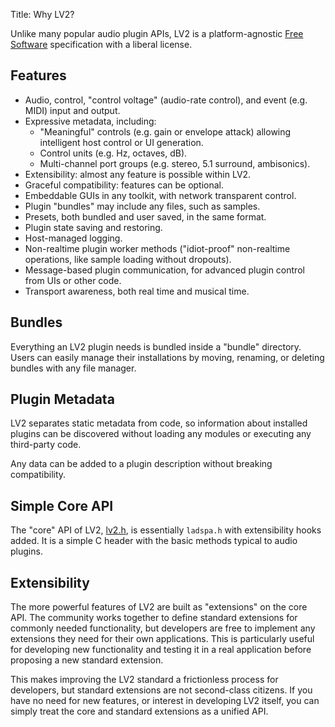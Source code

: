 Title: Why LV2?

Unlike many popular audio plugin APIs, LV2 is a platform-agnostic
[Free Software](http://www.gnu.org/philosophy/free-sw.html) specification with
a liberal license.

## Features

* Audio, control, "control voltage" (audio-rate control), and event (e.g. MIDI) input and output.
* Expressive metadata, including:
    * "Meaningful" controls (e.g. gain or envelope attack) allowing intelligent host control or UI generation.
    * Control units (e.g. Hz, octaves, dB).
    * Multi-channel port groups (e.g. stereo, 5.1 surround, ambisonics).
* Extensibility: almost any feature is possible within LV2.
* Graceful compatibility: features can be optional.
* Embeddable GUIs in any toolkit, with network transparent control.
* Plugin "bundles" may include any files, such as samples.
* Presets, both bundled and user saved, in the same format.
* Plugin state saving and restoring.
* Host-managed logging.
* Non-realtime plugin worker methods ("idiot-proof" non-realtime operations, like sample loading without dropouts).
* Message-based plugin communication, for advanced plugin control from UIs or other code.
* Transport awareness, both real time and musical time.


## Bundles

Everything an LV2 plugin needs is bundled inside a "bundle" directory. Users
can easily manage their installations by moving, renaming, or deleting bundles
with any file manager.


## Plugin Metadata

LV2 separates static metadata from code, so information about installed plugins
can be discovered without loading any modules or executing any third-party
code.

Any data can be added to a plugin description without breaking compatibility.


## Simple Core API

The "core" API of LV2, [lv2.h](http://lv2plug.in/ns/lv2core/lv2.h), is
essentially `ladspa.h` with extensibility hooks added.  It is a simple C header
with the basic methods typical to audio plugins.


## Extensibility

The more powerful features of LV2 are built as "extensions" on the core API.
The community works together to define standard extensions for commonly needed
functionality, but developers are free to implement any extensions they need
for their own applications.  This is particularly useful for developing new
functionality and testing it in a real application before proposing a new
standard extension.

This makes improving the LV2 standard a frictionless process for developers,
but standard extensions are not second-class citizens.  If you have no need for
new features, or interest in developing LV2 itself, you can simply treat the
core and standard extensions as a unified API.
